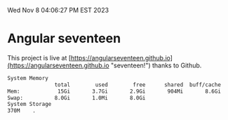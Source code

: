 Wed Nov  8 04:06:27 PM EST 2023

# Angular seventeen


This project is live at [https://angularseventeen.github.io](https://angularseventeen.github.io "seventeen!") thanks to Github.

```bash
System Memory
               total        used        free      shared  buff/cache   available
Mem:            15Gi       3.7Gi       2.9Gi       904Mi       8.6Gi        10Gi
Swap:          8.0Gi       1.0Mi       8.0Gi
System Storage
370M	.
```
```bash
